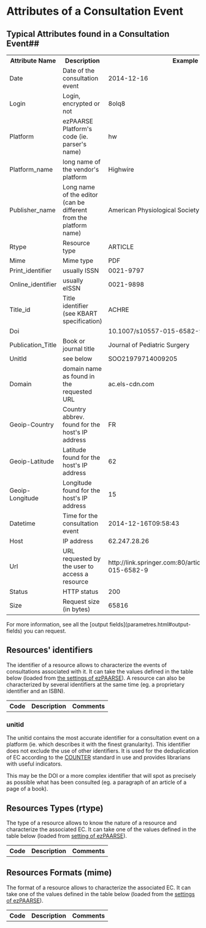 # Attributes of a Consultation Event #

## Typical Attributes found in a Consultation Event##
<table>
  <tr>
    <th>Attribute Name</th>
    <th>Description</th>
    <th>Example</th>
  </tr>
  <tr>
    <td>Date</td>
    <td>Date of the consultation event</td>
    <td>2014-12-16</td>
  </tr>
  <tr>
    <td>Login</td>
    <td>Login, encrypted or not</td>
    <td>8olq8</td>
  </tr>
  <tr>
    <td>Platform</td>
    <td>ezPAARSE Platform's code (ie. parser's name)</td>
    <td>hw</td>
  </tr>
  <tr>
    <td>Platform_name</td>
    <td>long name of the vendor's platform</td>
    <td>Highwire</td>
  </tr>
  <tr>
    <td>Publisher_name</td>
    <td>Long name of the editor (can be different from the platform name)</td>
    <td>American Physiological Society</td>
  </tr>
  <tr>
    <td>Rtype</td>
    <td>Resource type</td>
    <td>ARTICLE</td>
  </tr>
  <tr>
    <td>Mime</td>
    <td>Mime type</td>
    <td>PDF</td>
  </tr>
  <tr>
    <td>Print_identifier</td>
    <td>usually ISSN</td>
    <td>0021-9797</td>
  </tr>
  <tr>
    <td>Online_identifier</td>
    <td>usually eISSN</td>
    <td>0021-9898</td>
  </tr>
  <tr>
    <td>Title_id</td>
    <td>Title identifier (see KBART specification)</td>
    <td>ACHRE</td>
  </tr>
  <tr>
    <td>Doi</td>
    <td></td>
    <td>10.1007/s10557-015-6582-9</td>
  </tr>
  <tr>
    <td>Publication_Title</td>
    <td>Book or journal title</td>
    <td>Journal of Pediatric Surgery</td>
  </tr>
  <tr>
    <td>UnitId</td>
    <td>see below</td>
    <td>SOO21979714009205</td>
  </tr>
  <tr>
    <td>Domain</td>
    <td>domain name as found in the requested URL</td>
    <td>ac.els-cdn.com</td>
  </tr>
  <tr>
    <td>Geoip-Country</td>
    <td>Country abbrev. found for the host's IP address</td>
    <td>FR</td>
  </tr>
  <tr>
    <td>Geoip-Latitude</td>
    <td>Latitude found for the host's IP address</td>
    <td>62</td>
  </tr>
  <tr>
    <td>Geoip-Longitude</td>
    <td>Longitude found for the host's IP address</td>
    <td>15</td>
  </tr>
  <tr>
    <td>Datetime</td>
    <td>Time for the consultation event</td>
    <td>2014-12-16T09:58:43</td>
  </tr>
  <tr>
    <td>Host</td>
    <td>IP address</td>
    <td>62.247.28.26</td>
  </tr>
  <tr>
    <td>Url</td>
    <td>URL requested by the user to access a resource</td>
    <td>http://link.springer.com:80/article/10.1007/s10557-015-6582-9</td>
  </tr>
  <tr>
    <td>Status</td>
    <td>HTTP status</td>
    <td>200</td>
  </tr>
  <tr>
    <td>Size</td>
    <td>Request size (in bytes)</td>
    <td>65816</td>
  </tr>
	
</table>
For more information, see all the [output fields](parametres.html#output-fields) you can request.

## Resources' identifiers ##

The identifier of a resource allows to characterize the events of consultations associated with it. It can take the values defined in the table below (loaded from [the settings of ezPAARSE](https://github.com/ezpaarse-project/ezpaarse-platforms/blob/master/rid.json)). A resource can also be characterized by several identifiers at the same time (eg. a proprietary identifier and an ISBN).

<div>
  <table class="inline">
    <tbody id="ridTable">
      <tr class="row0">
        <th class="col0">Code</th><th class="col1">Description</th><th class="col2">Comments</th>
      </tr>
    </tbody>
  </table>
</div>

<script type="text/javascript">
jQuery(document).ready(function($) {
  var dom_ec = $('#ridTable');
  $.ajax({
    url: "http://ezpaarse.couperin.org/info/rid?sort=asc",
    dataType: 'json'
  }).done(function(rids) {
    $.each(rids, function (i, rid) {
      var line = '<tr class="row' + i + '"><td class="col0">' + rid.code + '</td><td class="col1">' + rid.description + '</td><td class="col2">' + rid.comment + '</td></tr>';
      dom_ec.append(line);
    });
  }).error(function() {
    var line = '<tr class="row1"><td class="col0" colspan="3" style="color: red">Error while retrieving the data</td></tr>';
    dom_ec.append(line);
  });

});
</script>

### unitid ###

The unitid contains the most accurate identifier for a consultation event on a platform (ie. which describes it with the finest granularity). This identifier does not exclude the use of other identifiers. It is used for the deduplication of EC according to the [COUNTER](http://www.projectcounter.org/) standard in use and provides librarians with useful indicators.

This may be the DOI or a more complex identifier that will spot as precisely as possible what has been consulted (eg. a paragraph of an article of a page of a book).

## Resources Types (rtype) ##

The type of a resource allows to know the nature of a resource and characterize the associated EC. It can take one of the values defined in the table below (loaded from [setting of ezPAARSE](https://github.com/ezpaarse-project/ezpaarse-platforms/blob/master/rtype.json)).

<div>
  <table class="inline">
    <tbody id="rtypeTable">
      <tr class="row0">
        <th class="col0">Code</th><th class="col1">Description</th><th class="col2">Comments</th>
      </tr>
    </tbody>
  </table>
</div>

<script type="text/javascript">
jQuery(document).ready(function($) {
  var dom_ec = $('#rtypeTable');
  $.ajax({
    url: "http://ezpaarse.couperin.org/info/rtype?sort=asc",
    dataType: 'json'
  }).done(function(rtypes) {
    $.each(rtypes, function (i, rtype) {
      var line = '<tr class="row' + i + '"><td class="col0">' + rtype.code + '</td><td class="col1">' + rtype.description + '</td><td class="col2">' + rtype.comment + '</td></tr>';
      dom_ec.append(line);
    });
  }).error(function() {
    var line = '<tr class="row1"><td class="col0" colspan="3" style="color: red">Error while retrieving the data</td></tr>';
    dom_ec.append(line);
  });

});
</script>

## Resources Formats (mime) ##

The format of a resource allows to characterize the associated EC. It can take one of the values defined in the table below (loaded from the [settings of ezPAARSE](https://github.com/ezpaarse-project/ezpaarse-platforms/blob/master/mime.json)).

<div>
  <table class="inline">
    <tbody id="mimeTable">
      <tr class="row0">
        <th class="col0">Code</th><th class="col1">Description</th><th class="col2">Comments</th>
      </tr>
    </tbody>
  </table>
</div>

<script type="text/javascript">
jQuery(document).ready(function($) {
  var dom_ec = $('#mimeTable');
  $.ajax({
    url: "http://ezpaarse.couperin.org/info/mime?sort=asc",
    dataType: 'json'
  }).done(function(mimes) {
    $.each(mimes, function (i, mime) {
      var line = '<tr class="row' + i + '"><td class="col0">' + mime.code + '</td><td class="col1">' + mime.description + '</td><td class="col2">' + mime.comment + '</td></tr>';
      dom_ec.append(line);
    });
  }).error(function() {
    var line = '<tr class="row1"><td class="col0" colspan="3" style="color: red">Error while retrieving the data</td></tr>';
    dom_ec.append(line);
  });

});
</script>
